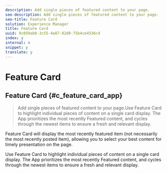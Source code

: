 ```yaml
---
description: Add single pieces of featured content to your page.
seo-description: Add single pieces of featured content to your page.
seo-title: Feature Card
solution: Experience Manager
title: Feature Card
uuid: 9c059ab8-3c55-4a87-82d0-75b4ce4536c4
index: y
internal: n
snippet: y
translate: y
---
```


# Feature Card

## Feature Card {#c_feature_card_app}
>Add single pieces of featured content to your page.Use Feature Card to highlight individual pieces of content on a single card display. The App prioritizes the most recently Featured content, and cycles through the newest items to ensure a fresh and relevant display.

Feature Card will display the most recently featured item (not necessarily the most recently posted item), allowing you to select your best content for timely presentation on the page.

Use Feature Card to highlight individual pieces of content on a single card display. The App prioritizes the most recently Featured content, and cycles through the newest items to ensure a fresh and relevant display.
